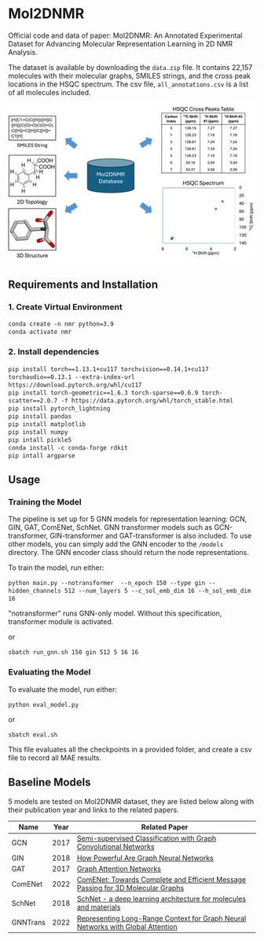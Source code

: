 # Mol2DNMR
Official code and data of paper: Mol2DNMR: An Annotated Experimental Dataset for Advancing Molecular Representation Learning in 2D NMR Analysis.

The dataset is available by downloading the `data.zip` file. It contains 22,157 molecules with their molecular graphs, SMILES strings, and the cross peak locations in the HSQC spectrum. The csv file, `all_annotations.csv` is a list of all molecules included. 

![Dataset Overview](figures/database.png)



## Requirements and Installation
### 1. Create Virtual Environment
```
conda create -n nmr python=3.9 
conda activate nmr
```

### 2. Install dependencies
```
pip install torch==1.13.1+cu117 torchvision==0.14.1+cu117 torchaudio==0.13.1 --extra-index-url https://download.pytorch.org/whl/cu117
pip install torch-geometric==1.6.3 torch-sparse==0.6.9 torch-scatter==2.0.7 -f https://data.pytorch.org/whl/torch_stable.html
pip install pytorch_lightning 
pip install pandas 
pip install matplotlib
pip install numpy
pip intall pickle5
conda install -c conda-forge rdkit
pip intall argparse
```
## Usage
### Training the Model
The pipeline is set up for 5 GNN models for representation learning: GCN, GIN, GAT, ComENet, SchNet. GNN transformer models such as GCN-transformer, GIN-transformer and GAT-transformer is also included. To use other models, you can simply add the GNN encoder to the `/models` directory. The GNN encoder class should return the node representations.

To train the model, run either: 
```
python main.py --notransformer  --n_epoch 150 --type gin --hidden_channels 512 --num_layers 5 --c_sol_emb_dim 16 --h_sol_emb_dim 16
```

"notransformer" runs GNN-only model. Without this specification, transformer module is activated.

or 
```
sbatch run_gnn.sh 150 gin 512 5 16 16
```

### Evaluating the Model 
To evaluate the model, run either: 
```
python eval_model.py 
```

or 
```
sbatch eval.sh
```
This file evaluates all the checkpoints in a provided folder, and create a csv file to record all MAE results. 

## Baseline Models
5 models are tested on Mol2DNMR dataset, they are listed below  along with their publication year and links to the related papers.

| Name      | Year | Related Paper                                         |
|-----------|------|-------------------------------------------------------|
| GCN       | 2017 | [Semi-supervised Classification with Graph Convolutional Networks](https://arxiv.org/pdf/1609.02907)        |
| GIN       | 2018 | [How Powerful Are Graph Neural Networks](https://arxiv.org/pdf/1810.00826)          |
| GAT       | 2017 | [Graph Attention Networks](https://arxiv.org/pdf/1710.10903)          |
| ComENet   | 2022 | [ComENet: Towards Complete and Efficient Message Passing for 3D Molecular Graphs](https://arxiv.org/pdf/2206.08515)          |
| SchNet    | 2018 | [SchNet - a deep learning architecture for molecules and materials](https://arxiv.org/pdf/1712.06113)          |
| GNNTrans  | 2022 | [Representing Long-Range Context for Graph Neural Networks with Global Attention](https://arxiv.org/abs/2201.08821) |


